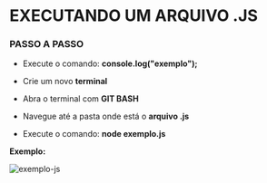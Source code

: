 # EXECUTANDO UM ARQUIVO .JS



### PASSO A PASSO

- Execute o comando: **console.log("exemplo");**

- Crie um novo **terminal**
- Abra o terminal com **GIT BASH**
- Navegue até a pasta onde está o **arquivo .js**
- Execute o comando: **node exemplo.js**



**Exemplo:** 



![exemplo-js](https://user-images.githubusercontent.com/106972475/175656979-1b595877-6b43-404f-8939-74d7dca5c9c7.PNG)
